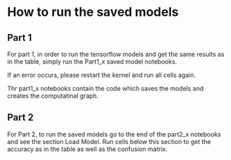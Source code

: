 
# How to run the saved models

## Part 1

For part 1, in order to run the tensorflow models and get the same results as in the table, simply run the Part1_x saved model notebooks. 

If an error occurs, please restart the kernel and run all cells again. 

Thr part1_x notebooks contain the code which saves the models and creates the computatinal graph.

## Part 2

For Part 2, to run the saved models go to the end of the part2_x notebooks and see the section Load Model. Run cells below this section to get the accuracy as in the table as well as the confusion matrix.


```python

```
